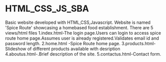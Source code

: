 # HTML_CSS_JS_SBA
Basic website developed with HTML,CSS,Javascript.
Website is named 'Spice Route' showcasing a homebased food establishment.
There are 5 views/html files
   1.index.html-The login page.Users can login to access spice route home page.Assumes user is already registered.Validates email id and password length.
   2.home.html -Spice Route home page.
   3.products.html-Slideshow of different products available with desription
   4.aboutus.html-.Brief description of the site.
   5.contactus.html-Contact form.
